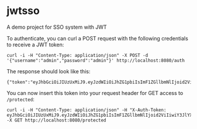# jwtsso
A demo project for SSO system with JWT

To authenticate, you can curl a POST request with the following credentials to receive a JWT token:
```
curl -i -H "Content-Type: application/json" -X POST -d '{"username":"admin","password":"admin"}' http://localhost:8080/auth
```

The response should look like this:
```
{"token":"eyJhbGciOiJIUzUxMiJ9.eyJzdWIiOiJhZG1pbiIsImF1ZGllbmNlIjoid2ViIiwiY3JlYXRlZCI6MTUyMTg4NDI5MjQ2NSwiZXhwIjoxNTIyNDg5MDkyfQ.efwrD_AbkYfCuadigMkIX2fLi10ARodrPsfMHcTPdTmVSnb87gj7TzzErRoGYbl8gS_w9ZW6xYOqfSFzOh86PA"}
```

You can now insert this token into your request header for GET access to `/protected`:
```
curl -i -H "Content-Type: application/json" -H "X-Auth-Token: eyJhbGciOiJIUzUxMiJ9.eyJzdWIiOiJhZG1pbiIsImF1ZGllbmNlIjoid2ViIiwiY3JlYXRlZCI6MTUyMTg4NDI5MjQ2NSwiZXhwIjoxNTIyNDg5MDkyfQ.efwrD_AbkYfCuadigMkIX2fLi10ARodrPsfMHcTPdTmVSnb87gj7TzzErRoGYbl8gS_w9ZW6xYOqfSFzOh86PA" -X GET http://localhost:8080/protected
```